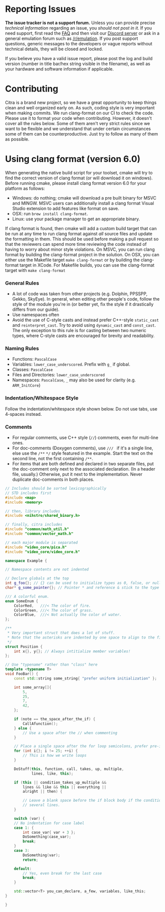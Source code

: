 # Reporting Issues

**The issue tracker is not a support forum.** Unless you can provide precise *technical information* regarding an issue, you *should not post in it*. If you need support, first read the [FAQ](https://github.com/citra-valentin/citra/wiki/FAQ) and then visit our [Discord server](https://discord.gg/YtUcETb) or ask in a general emulation forum such as [/r/emulation](https://www.reddit.com/r/emulation/). If you post support questions, generic messages to the developers or vague reports without technical details, they will be closed and locked.

If you believe you have a valid issue report, please post the log and build version (number in title bar/hex string visible in the filename), as well as your hardware and software information if applicable.

# Contributing

Citra is a brand new project, so we have a great opportunity to keep things clean and well organized early on. As such, coding style is very important when making commits. We run clang-format on our CI to check the code. Please use it to format your code when contributing. However, it doesn't cover all the rules below. Some of them aren't very strict rules since we want to be flexible and we understand that under certain circumstances some of them can be counterproductive. Just try to follow as many of them as possible.

# Using clang format (version 6.0)
When generating the native build script for your toolset, cmake will try to find the correct version of clang format (or will download it on windows). Before running cmake, please install clang format version 6.0 for your platform as follows:

* Windows: do nothing; cmake will download a pre built binary for MSVC and MINGW. MSVC users can additionally install a clang format Visual Studio extension to add features like format on save.
* OSX: run `brew install clang-format`.
* Linux: use your package manager to get an appropriate binary.

If clang format is found, then cmake will add a custom build target that can be run at any time to run clang format against *all* source files and update the formatting in them. This should be used before making a pull request so that the reviewers can spend more time reviewing the code instead of having to worry about minor style violations. On MSVC, you can run clang format by building the clang-format project in the solution. On OSX, you can either use the Makefile target `make clang-format` or by building the clang-format target in XCode. For Makefile builds, you can use the clang-format target with `make clang-format`

### General Rules
* A lot of code was taken from other projects (e.g. Dolphin, PPSSPP, Gekko, SkyEye). In general, when editing other people's code, follow the style of the module you're in (or better yet, fix the style if it drastically differs from our guide).
* Use namespaces often
* Avoid the use of C-style casts and instead prefer C++-style `static_cast` and `reinterpret_cast`. Try to avoid using `dynamic_cast` and `const_cast`. The only exception to this rule is for casting between two numeric types, where C-style casts are encouraged for brevity and readability.

### Naming Rules
* Functions: `PascalCase`
* Variables: `lower_case_underscored`. Prefix with `g_` if global.
* Classes: `PascalCase`
* Files and Directories: `lower_case_underscored`
* Namespaces: `PascalCase`, `_` may also be used for clarity (e.g. `ARM_InitCore`)

### Indentation/Whitespace Style
Follow the indentation/whitespace style shown below. Do not use tabs, use 4-spaces instead.

### Comments
* For regular comments, use C++ style (`//`) comments, even for multi-line ones.
* For doc-comments (Doxygen comments), use `/// ` if it's a single line, else use the `/**` `*/` style featured in the example. Start the text on the second line, not the first containing `/**`.
* For items that are both defined and declared in two separate files, put the doc-comment only next to the associated declaration. (In a header file, usually.) Otherwise, put it next to the implementation. Never duplicate doc-comments in both places.

```cpp
// Includes should be sorted lexicographically
// STD includes first
#include <map>
#include <memory>

// then, library includes
#include <nihstro/shared_binary.h>

// finally, citra includes
#include "common/math_util.h"
#include "common/vector_math.h"

// each major module is separated
#include "video_core/pica.h"
#include "video_core/video_core.h"

namespace Example {

// Namespace contents are not indented

// Declare globals at the top
int g_foo{}; // {} can be used to initialize types as 0, false, or nullptr
char* g_some_pointer{}; // Pointer * and reference & stick to the type name, and make sure to initialize as nullptr!

/// A colorful enum.
enum SomeEnum {
    ColorRed,   ///< The color of fire.
    ColorGreen, ///< The color of grass.
    ColorBlue,  ///< Not actually the color of water.
};

/**
 * Very important struct that does a lot of stuff.
 * Note that the asterisks are indented by one space to align to the first line.
 */
struct Position {
    int x{}, y{}; // Always intitialize member variables!
};

// Use "typename" rather than "class" here
template <typename T>
void FooBar() {
    const std::string some_string{ "prefer uniform initialization" };

    int some_array[]{
        5,
        25,
        7,
        42,
    };

    if (note == the_space_after_the_if) {
        CallAfunction();
    } else {
        // Use a space after the // when commenting
    }

    // Place a single space after the for loop semicolons, prefer pre-increment
    for (int i{}; i != 25; ++i) {
        // This is how we write loops
    }

    DoStuff(this, function, call, takes, up, multiple,
            lines, like, this);

    if (this || condition_takes_up_multiple &&
        lines && like && this || everything ||
        alright || then) {

        // Leave a blank space before the if block body if the condition was continued across
        // several lines.
    }

    switch (var) {
    // No indentation for case label
    case 1: {
        int case_var{ var + 3 };
        DoSomething(case_var);
        break;
    }
    case 3:
        DoSomething(var);
        return;

    default:
        // Yes, even break for the last case
        break;
    }

    std::vector<T> you_can_declare, a_few, variables, like_this;
}

}
```
